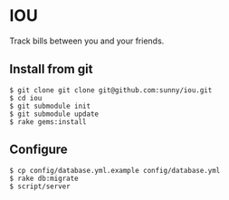 IOU
===

Track bills between you and your friends.

Install from git
----------------

    $ git clone git clone git@github.com:sunny/iou.git
    $ cd iou
    $ git submodule init
    $ git submodule update
    $ rake gems:install

Configure
---------

    $ cp config/database.yml.example config/database.yml
    $ rake db:migrate
    $ script/server


